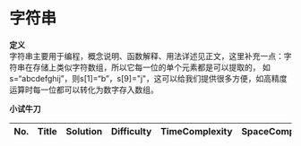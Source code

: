 # 字符串

**定义**  
字符串主要用于编程，概念说明、函数解释、用法详述见正文，这里补充一点：字符串在存储上类似字符数组，所以它每一位的单个元素都是可以提取的，
如s=“abcdefghij”，则s[1]=“b”，s[9]="j"，这可以给我们提供很多方便，如高精度运算时每一位都可以转化为数字存入数组。

**小试牛刀**

| No. | Title | Solution | Difficulty | TimeComplexity | SpaceComplexity | Favorite | Acceptance | Download |
| :------------: | :------------: | :------------: | :------------: | :------------: | :------------: | :------------: | :------------: | :------------: |

